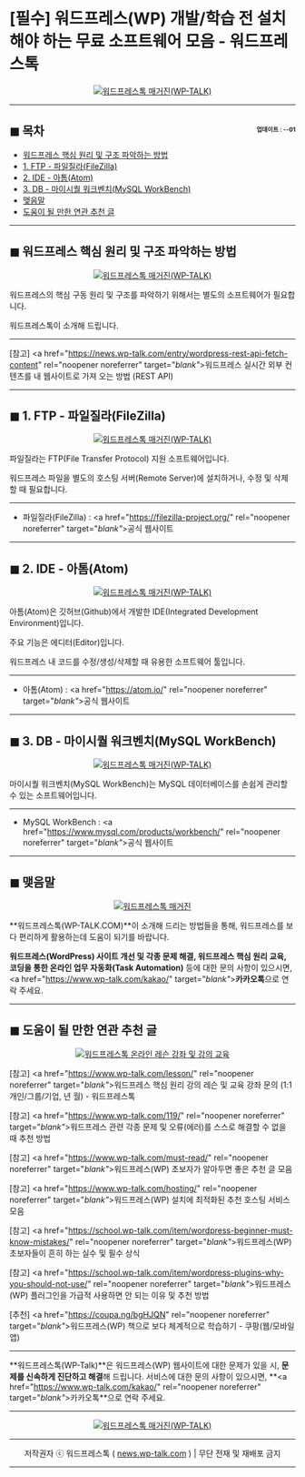 # [필수] 워드프레스(WP) 개발/학습 전 설치해야 하는 무료 소프트웨어 모음  - 워드프레스톡

<center><a href="https://www.wp-talk.com/kakao/" rel="noopener noreferrer" target="_blank"_><img src="https://hellotblog.files.wordpress.com/2019/08/wptalk-must-install-sw-300x300.png" style="max-width:100%;" alt="워드프레스톡 매거진(WP-TALK)"></a></center>

<!-- <a name="index"></a> -->
***
## ◼︎ 목차 <span style="font-size:0.5em; float:right; padding:0.5em 0 0;">업데이트 : <span class="post-year"></span>-<span class="post-month-digits"></span>-01</span>

- [워드프레스 핵심 원리 및 구조 파악하는 방법](#index-00)
- [1. FTP - 파일질라(FileZilla)](#index-01)
- [2. IDE - 아톰(Atom)](#index-02)
- [3. DB - 마이시퀄 워크벤치(MySQL WorkBench)](#index-03)
- [맺음말](#index-epilogue)
- [도움이 될 만한 연관 추천 글](#recommendation)

<!-- <a name="index-00"></a> -->
***
## ◼︎ 워드프레스 핵심 원리 및 구조 파악하는 방법

<center><a href="https://www.wp-talk.com/kakao/" rel="noopener noreferrer" target="_blank"_><img src="https://hellotblog.files.wordpress.com/2019/03/wptalk-contact-kakao-300x300.png" style="max-width:100%;" alt="워드프레스톡 매거진(WP-TALK)"></a></center>

워드프레스의 핵심 구동 원리 및 구조를 파악하기 위해서는 별도의 소프트웨어가 필요합니다.

워드프레스톡이 소개해 드립니다.

***
[참고] <a href="https://news.wp-talk.com/entry/wordpress-rest-api-fetch-content" rel="noopener noreferrer" target="_blank"_>워드프레스 실시간 외부 컨텐츠를 내 웹사이트로 가져 오는 방법 (REST API)</a>

<!-- <a name="index-01"></a> -->
***
## ◼︎ 1. FTP - 파일질라(FileZilla)

<center><a href="https://filezilla-project.org/" rel="noopener noreferrer" target="_blank"_><img src="https://hellotblog.files.wordpress.com/2019/08/filezilla-logo-roung-150x150.png" style="max-width:100%;" alt="워드프레스톡 매거진(WP-TALK)"></a></center>

파일질라는 FTP(File Transfer Protocol) 지원 소프트웨어입니다.

워드프레스 파일을 별도의 호스팅 서버(Remote Server)에 설치하거나, 수정 및 삭제할 때 필요합니다.

***
- 파일질라(FileZilla) : <a href="https://filezilla-project.org/" rel="noopener noreferrer" target="_blank"_>공식 웹사이트</a>

<!-- <a name="index-02"></a> -->
***
## ◼︎ 2. IDE - 아톰(Atom)

<center><a href="https://atom.io/" rel="noopener noreferrer" target="_blank"_><img src="https://hellotblog.files.wordpress.com/2019/08/atom-ide-logo-round-150x150.png" style="max-width:100%;" alt="워드프레스톡 매거진(WP-TALK)"></a></center>

아톰(Atom)은 깃허브(Github)에서 개발한 IDE(Integrated Development Environment)입니다.

주요 기능은 에디터(Editor)입니다.

워드프레스 내 코드를 수정/생성/삭제할 때 유용한 소프트웨어 툴입니다.

***
- 아톰(Atom) : <a href="https://atom.io/" rel="noopener noreferrer" target="_blank"_>공식 웹사이트</a>

<!-- <a name="index-03"></a> -->
***
## ◼︎ 3. DB - 마이시퀄 워크벤치(MySQL WorkBench)

<center><a href="https://www.mysql.com/products/workbench/" rel="noopener noreferrer" target="_blank"_><img src="https://hellotblog.files.wordpress.com/2019/08/mysql-workbench-logo-round-150x150.png" style="max-width:100%;" alt="워드프레스톡 매거진(WP-TALK)"></a></center>

마이시퀄 워크벤치(MySQL WorkBench)는 MySQL 데이터베이스를 손쉽게 관리할 수 있는 소프트웨어입니다.

***
- MySQL WorkBench : <a href="https://www.mysql.com/products/workbench/" rel="noopener noreferrer" target="_blank"_>공식 웹사이트</a>

<!-- <a name="index-epilogue"></a> -->
***
## ◼︎ 맺음말

<center><a href="https://www.wp-talk.com/kakao/" rel="noopener noreferrer" target="_blank"_><img src="https://hellotblog.files.wordpress.com/2019/01/wptalk-com-cover-01.png" style="max-width:100%;" alt="워드프레스톡 매거진"></a></center>

**워드프레스톡(WP-TALK.COM)**이 소개해 드리는 방법들을 통해, 워드프레스를 보다 편리하게 활용하는데 도움이 되기를 바랍니다.

**워드프레스(WordPress) 사이트 개선 및 각종 문제 해결, 워드프레스 핵심 원리 교육, 코딩을 통한 온라인 업무 자동화(Task Automation)** 등에 대한 문의 사항이 있으시면, <a href="https://www.wp-talk.com/kakao/" target="_blank"_>**카카오톡**</a>으로 연락 주세요.

<!-- <a name="recommendation"></a> -->
***
## ◼︎ 도움이 될 만한 연관 추천 글

<center><a href="https://www.wp-talk.com/lesson/" rel="noopener noreferrer" target="_blank"_><img src="https://hellotblog.files.wordpress.com/2019/03/classroom-online-wptalk-00-800x500.png" style="max-width:100%;" alt="워드프레스톡 온라인 레슨 강좌 및 강의 교육"></a></center>

[참고] <a href="https://www.wp-talk.com/lesson/" rel="noopener noreferrer" target="_blank"_>워드프레스 핵심 원리 강의 레슨 및 교육 강좌 문의 (1:1개인/그룹/기업, <span class="post-year"></span>년 <span class="post-month"></span>월) - 워드프레스톡</a>

[참고] <a href="https://www.wp-talk.com/119/" rel="noopener noreferrer" target="_blank"_>워드프레스 관련 각종 문제 및 오류(에러)를 스스로 해결할 수 없을 때 추천 방법</a>

[참고] <a href="https://www.wp-talk.com/must-read/" rel="noopener noreferrer" target="_blank"_>워드프레스(WP) 초보자가 알아두면 좋은 추천 글 모음</a>

[참고] <a href="https://www.wp-talk.com/hosting/" rel="noopener noreferrer" target="_blank"_>워드프레스(WP) 설치에 최적화된 추천 호스팅 서비스 모음</a>

[참고] <a href="https://school.wp-talk.com/item/wordpress-beginner-must-know-mistakes/" rel="noopener noreferrer" target="_blank"_>워드프레스(WP) 초보자들이 흔히 하는 실수 및 필수 상식</a>

[참고] <a href="https://school.wp-talk.com/item/wordpress-plugins-why-you-should-not-use/" rel="noopener noreferrer" target="_blank"_>워드프레스(WP) 플러그인을 가급적 사용하면 안 되는 이유 및 추천 방법</a>

[추천] <a href="https://coupa.ng/bgHJQN" rel="noopener noreferrer" target="_blank"_>워드프레스(WP) 책으로 보다 체계적으로 학습하기 - 쿠팡(웹/모바일앱)</a>

***
**워드프레스톡(WP-Talk)**은 워드프레스(WP) 웹사이트에 대한 문제가 있을 시, **문제를 신속하게 진단하고 해결**해 드립니다. 서비스에 대한 문의 사항이 있으시면, **<a href="https://www.wp-talk.com/kakao/" rel="noopener noreferrer" target="_blank"_>카카오톡</a>**으로 연락 주세요.

***
<center><a href="https://www.wp-talk.com/kakao/" rel="noopener noreferrer" target="_blank"_><img src="https://hellotblog.files.wordpress.com/2019/03/wptalk-logo-120x120.png" style="max-width:100%;" alt="워드프레스톡 매거진(WP-TALK)"></a></center>

***
<center>저작권자 ⓒ 워드프레스톡 ( <a href="https://www.wp-talk.com/kakao/" rel="noopener noreferrer" target="_blank"_>news.wp-talk.com</a> ) | 무단 전재 및 재배포 금지</center>

***
